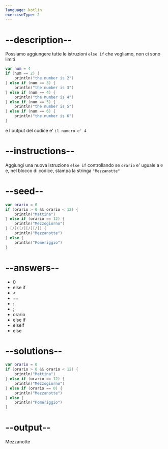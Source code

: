 ```yaml
---
language: kotlin
exerciseType: 2
---
```


# --description--

Possiamo aggiungere tutte le istruzioni `else if` che vogliamo, non ci sono limiti
```kotlin
var num = 4
if (num == 2) {
    println("the number is 2")
} else if (num == 3) {
    println("the number is 3")
} else if (num == 4) {
    println("the number is 4")
} else if (num == 5) {
    println("the number is 5")
} else if (num == 6) {
    println("the number is 6")
}
```
e l'output del codice e' `il numero e' 4`

# --instructions--

Aggiungi una nuova istruzione `else if` controllando se `orario` e' uguale a `0` e, nel blocco di codice, stampa la stringa `"Mezzanotte"`

# --seed--

```kotlin
var orario = 0
if (orario > 0 && orario < 12) {
    println("Mattina")
} else if (orario == 12) {
    println("Mezzogiorno")
} [/]([/][/][/]) {
    println("Mezzanotte")
} else {
    println("Pomeriggio")
}
```

# --answers--

- 0
- else if 
-  < 
-  == 
- :
- ;
- orario
- else if 
- elseif
- else

# --solutions--

```kotlin
var orario = 0
if (orario > 0 && orario < 12) {
    println("Mattina")
} else if (orario == 12) {
    println("Mezzogiorno")
} else if (orario == 0) {
    println("Mezzanotte")
} else {
    println("Pomeriggio")
}
```

# --output--

Mezzanotte
